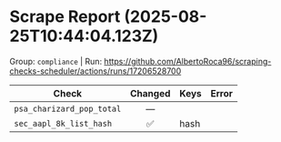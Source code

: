 # Scrape Report (2025-08-25T10:44:04.123Z)

Group: `compliance`  |  Run: https://github.com/AlbertoRoca96/scraping-checks-scheduler/actions/runs/17206528700

| Check | Changed | Keys | Error |
|---|:---:|:--|:--|
| `psa_charizard_pop_total` | — |  |  |
| `sec_aapl_8k_list_hash` | ✅ | hash |  |
